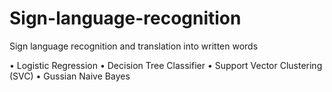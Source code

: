 # Sign-language-recognition
Sign language recognition and translation into written words

•	Logistic Regression
•	Decision Tree Classifier
•	Support Vector Clustering (SVC)
•	Gussian Naive Bayes
